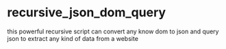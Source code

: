 # recursive_json_dom_query

this powerful recursive script can convert any know dom to json and query json to extract any kind of data from a website
